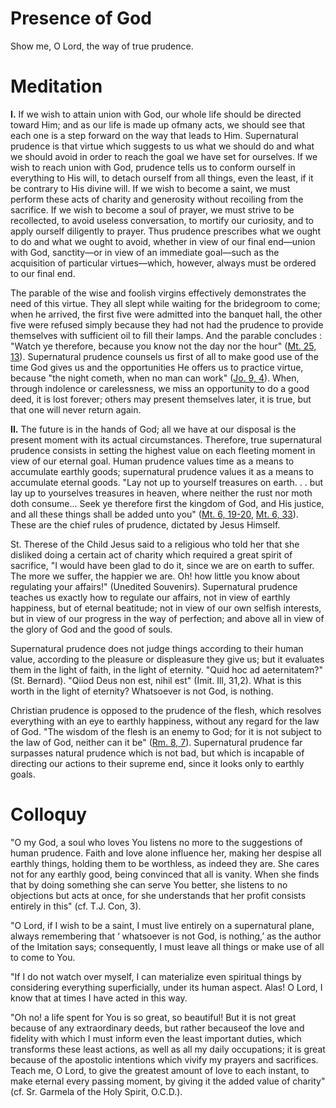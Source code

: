 # Presence of God

Show me, O Lord, the way of true prudence.

# Meditation

**I.** If we wish to attain union with God, our whole life should be directed toward Him; and as our life is made up ofmany acts, we should see that each one is a step forward on the way that leads to Him. Supernatural prudence is that virtue which suggests to us what we should do and what we should avoid in order to reach the goal we have set for ourselves. If we wish to reach union with God, prudence tells us to conform ourself in everything to His will, to detach ourself from all things, even the least, if it be contrary to His divine will. If we wish to become a saint, we must perform these acts of charity and generosity without recoiling from the sacrifice. If we wish to become a soul of prayer, we must strive to be recollected, to avoid useless conversation, to mortify our curiosity, and to apply ourself diligently to prayer. Thus prudence prescribes what we ought to do and what we ought to avoid, whether in view of our final end—union with God, sanctity—or in view of an immediate goal—such as the acquisition of particular virtues—which, however, always must be ordered to our final end.

The parable of the wise and foolish virgins effectively demonstrates the need of this virtue. They all slept while waiting for the bridegroom to come; when he arrived, the first five were admitted into the banquet hall, the other five were refused simply because they had not had the prudence to provide themselves with sufficient oil to fill their lamps. And the parable concludes : "Watch ye therefore, because you know not the day nor the hour" ([Mt. 25, 13](https://vulgata.online/bible/Mt.25?ed=DR2&vfn=DR2.Mt.25.13:vs)). Supernatural prudence counsels us first of all to make good use of the time God gives us and the opportunities He offers us to practice virtue, because "the night cometh, when no man can work" ([Jo. 9, 4](https://vulgata.online/bible/Jo.9?ed=DR2&vfn=DR2.Jo.9.4:vs)). When, through indolence or carelessness, we miss an opportunity to do a good deed, it is lost forever; others may present themselves later, it is true, but that one will never return again.

**II.** The future is in the hands of God; all we have at our disposal is the present moment with its actual circumstances. Therefore, true supernatural prudence consists in setting the highest value on each fleeting moment in view of our eternal goal. Human prudence values time as a means to accumulate earthly goods; supernatural prudence values it as a means to accumulate eternal goods. "Lay not up to yourself treasures on earth. . . but lay up to yourselves treasures in heaven, where neither the rust nor moth doth consume... Seek ye therefore first the kingdom of God, and His justice, and all these things shall be added unto you" ([Mt. 6, 19-20](https://vulgata.online/bible/Mt.6?ed=DR2&vfn=DR2.Mt.6.19-20:vs), [Mt. 6, 33](https://vulgata.online/bible/Mt.6?ed=DR2&vfn=DR2.Mt.6.33:vs)). These are the chief rules of prudence, dictated by Jesus Himself.

St. Therese of the Child Jesus said to a religious who told her that she disliked doing a certain act of charity which required a great spirit of sacrifice, "I would have been glad to do it, since we are on earth to suffer. The more we suffer, the happier we are. Oh! how little you know about regulating your affairs!" (Unedited Souvenirs). Supernatural prudence teaches us exactly how to regulate our affairs, not in view of earthly happiness, but of eternal beatitude; not in view of our own selfish interests, but in view of our progress in the way of perfection; and above all in view of the glory of God and the good of souls.

Supernatural prudence does not judge things according to their human value, according to the pleasure or displeasure they give us; but it evaluates them in the light of faith, in the light of eternity. "Quid hoc ad aeternitatem?" (St. Bernard). "Qiiod Deus non est, nihil est" (Imit. Ill, 31,2). What is this worth in the light of eternity? Whatsoever is not God, is nothing.

Christian prudence is opposed to the prudence of the flesh, which resolves everything with an eye to earthly happiness, without any regard for the law of God. "The wisdom of the flesh is an enemy to God; for it is not subject to the law of God, neither can it be" ([Rm. 8, 7](https://vulgata.online/bible/Rm.8?ed=DR2&vfn=DR2.Rm.8.7:vs)). Supernatural prudence far surpasses natural prudence which is not bad, but which is incapable of directing our actions to their supreme end, since it looks only to earthly goals.

# Colloquy

"O my God, a soul who loves You listens no more to the suggestions of human prudence. Faith and love alone influence her, making her despise all earthly things, holding them to be worthless, as indeed they are. She cares not for any earthly good, being convinced that all is vanity. When she finds that by doing something she can serve You better, she listens to no objections but acts at once, for she understands that her profit consists entirely in this" (cf. T.J. Con, 3).

"O Lord, if I wish to be a saint, I must live entirely on a supernatural plane, always remembering that ‘ whatsoever is not God, is nothing,’ as the author of the Imitation says; consequently, I must leave all things or make use of all to come to You.

"If I do not watch over myself, I can materialize even spiritual things by considering everything superficially, under its human aspect. Alas! O Lord, I know that at times I have acted in this way.

"Oh no! a life spent for You is so great, so beautiful! But it is not great because of any extraordinary deeds, but rather becauseof the love and fidelity with which I must inform even the least important duties, which transforms these least actions, as well as all my daily occupations; it is great because of the apostolic intentions which vivify my prayers and sacrifices. Teach me, O Lord, to give the greatest amount of love to each instant, to make eternal every passing moment, by giving it the added value of charity" (cf. Sr. Garmela of the Holy Spirit, O.C.D.).
